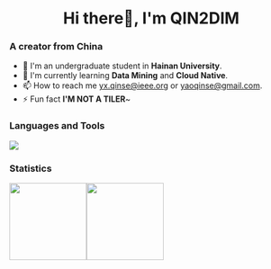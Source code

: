 <h1 align="center">Hi there👋, I'm QIN2DIM</h1>

### A creator from China 
- 🔭 I'm an undergraduate student in **Hainan University**.
- 🌱 I'm currently learning **Data Mining** and **Cloud Native**.
- 📫 How to reach me [yx.qinse@ieee.org](mailto:yx.qinse@ieee.org) or [yaoqinse@gmail.com](mailto:yaoqinse@gmail.com).
- ⚡ Fun fact **I'M NOT A TILER**~

### Languages and Tools

![](https://skillicons.dev/icons?i=py,go,ts,kubernetes,docker,ps,pr,unreal,mongodb,redis,cloudflare,gcp,azure,&theme=light)

### Statistics

<img align="" height="137px" src="https://github-readme-stats-one-rosy.vercel.app/api?username=qin2dim&hide_title=true&hide_border=true&show_icons=true&count_private=true&line_height=21&theme=dracula" /><img align="" height="137px" src="https://github-readme-stats-one-rosy.vercel.app/api/top-langs/?username=qin2dim&hide_title=true&hide_border=true&layout=compact&hide=html&theme=dracula" />

